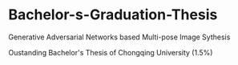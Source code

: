# Bachelor-s-Graduation-Thesis
Generative Adversarial Networks based Multi-pose Image Sythesis

Oustanding Bachelor's Thesis of Chongqing University (1.5%)
